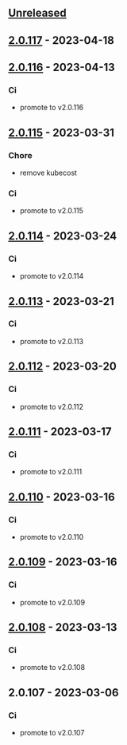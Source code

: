 <a name="unreleased"></a>
## [Unreleased]


<a name="2.0.117"></a>
## [2.0.117] - 2023-04-18

<a name="2.0.116"></a>
## [2.0.116] - 2023-04-13
### Ci
- promote to v2.0.116


<a name="2.0.115"></a>
## [2.0.115] - 2023-03-31
### Chore
- remove kubecost

### Ci
- promote to v2.0.115


<a name="2.0.114"></a>
## [2.0.114] - 2023-03-24
### Ci
- promote to v2.0.114


<a name="2.0.113"></a>
## [2.0.113] - 2023-03-21
### Ci
- promote to v2.0.113


<a name="2.0.112"></a>
## [2.0.112] - 2023-03-20
### Ci
- promote to v2.0.112


<a name="2.0.111"></a>
## [2.0.111] - 2023-03-17
### Ci
- promote to v2.0.111


<a name="2.0.110"></a>
## [2.0.110] - 2023-03-16
### Ci
- promote to v2.0.110


<a name="2.0.109"></a>
## [2.0.109] - 2023-03-16
### Ci
- promote to v2.0.109


<a name="2.0.108"></a>
## [2.0.108] - 2023-03-13
### Ci
- promote to v2.0.108


<a name="2.0.107"></a>
## 2.0.107 - 2023-03-06
### Ci
- promote to v2.0.107


[Unreleased]: https://gitlab.industrysoftware.automation.siemens.com/caas-ops/fleet/aws-usea1-qa-qa/compare/2.0.117...HEAD
[2.0.117]: https://gitlab.industrysoftware.automation.siemens.com/caas-ops/fleet/aws-usea1-qa-qa/compare/2.0.116...2.0.117
[2.0.116]: https://gitlab.industrysoftware.automation.siemens.com/caas-ops/fleet/aws-usea1-qa-qa/compare/2.0.115...2.0.116
[2.0.115]: https://gitlab.industrysoftware.automation.siemens.com/caas-ops/fleet/aws-usea1-qa-qa/compare/2.0.114...2.0.115
[2.0.114]: https://gitlab.industrysoftware.automation.siemens.com/caas-ops/fleet/aws-usea1-qa-qa/compare/2.0.113...2.0.114
[2.0.113]: https://gitlab.industrysoftware.automation.siemens.com/caas-ops/fleet/aws-usea1-qa-qa/compare/2.0.112...2.0.113
[2.0.112]: https://gitlab.industrysoftware.automation.siemens.com/caas-ops/fleet/aws-usea1-qa-qa/compare/2.0.111...2.0.112
[2.0.111]: https://gitlab.industrysoftware.automation.siemens.com/caas-ops/fleet/aws-usea1-qa-qa/compare/2.0.110...2.0.111
[2.0.110]: https://gitlab.industrysoftware.automation.siemens.com/caas-ops/fleet/aws-usea1-qa-qa/compare/2.0.109...2.0.110
[2.0.109]: https://gitlab.industrysoftware.automation.siemens.com/caas-ops/fleet/aws-usea1-qa-qa/compare/2.0.108...2.0.109
[2.0.108]: https://gitlab.industrysoftware.automation.siemens.com/caas-ops/fleet/aws-usea1-qa-qa/compare/2.0.107...2.0.108
